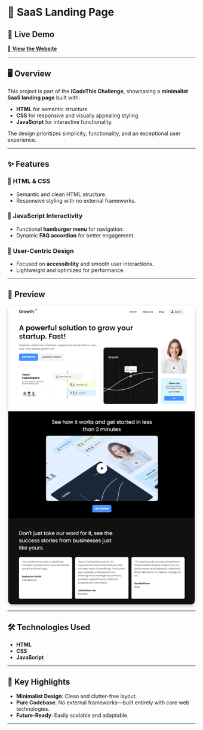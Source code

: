 # 🌟 SaaS Landing Page  

## 🚀 Live Demo  
[🔗 **View the Website**](https://chipper-choux-54f45d.netlify.app/)  

---

## 🖥️ **Overview**  

This project is part of the **iCodeThis Challenge**, showcasing a **minimalist SaaS landing page** built with:  
- **HTML** for semantic structure.  
- **CSS** for responsive and visually appealing styling.  
- **JavaScript** for interactive functionality.  

The design prioritizes simplicity, functionality, and an exceptional user experience.  

---

## ✨ **Features**  

### 🔹 **HTML & CSS**  
- Semantic and clean HTML structure.  
- Responsive styling with no external frameworks.  

### 🔹 **JavaScript Interactivity**  
- Functional **hamburger menu** for navigation.  
- Dynamic **FAQ accordion** for better engagement.  

### 🔹 **User-Centric Design**  
- Focused on **accessibility** and smooth user interactions.  
- Lightweight and optimized for performance.  

---

## 📸 **Preview**  

<div align="center">  
  <img src="./Images/screen.png" alt="SaaS Landing Page Screenshot" width="500" style="border-radius: 10px; box-shadow: 0 4px 10px rgba(0,0,0,0.2);"/>  
</div>  

---

## 🛠️ **Technologies Used**  

- **HTML**  
- **CSS**  
- **JavaScript**  

---

## 📝 **Key Highlights**  

- **Minimalist Design**: Clean and clutter-free layout.  
- **Pure Codebase**: No external frameworks—built entirely with core web technologies.  
- **Future-Ready**: Easily scalable and adaptable.  

---

